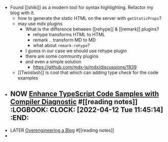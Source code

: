 - Found [[shiki]] as a modern tool for syntax highlighting. Refactor my blog with it.
	- how to generate the static HTML on the server with `getStaticProps`?
	- may use mdx plugins
		- What is the difference between [[rehype]] & [[remark]] plugins?
			- rehype transforms HTML to HTML
			- remark .. transform MD to MD
			- what about `remark-rehype`?
		- I guess in our case we should use rehype plugin
		- there are some community plugins
		- and even a simple solution
			- https://github.com/mdx-js/mdx/discussions/1939
	- [[Twoslash]] is cool that which can adding type check for the code examples
- NOW [Enhance TypeScript Code Samples with Compiler Diagnostic](https://fatihkalifa.com/typescript-twoslash) #[[reading notes]]
  :LOGBOOK:
  CLOCK: [2022-04-12 Tue 11:45:14]
  :END:
	-
- LATER [Overengineering a Blog](https://blog.andrewbran.ch/overengineering-a-blog/) #[[reading notes]]
-